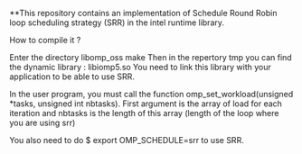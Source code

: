 **This repository contains an implementation of Schedule Round Robin loop scheduling strategy (SRR) in the intel runtime library.

How to compile it ?

Enter the directory libomp_oss
make
Then in the repertory tmp you can find the dynamic library : libiomp5.so
You need to link this library with your application to be able to use SRR.

In the user program, you must call the function omp_set_workload(unsigned *tasks, unsigned int nbtasks). First argument is the array of load for each iteration and nbtasks is the length of this array (length of the loop where you are using srr)

You also need to do $ export OMP_SCHEDULE=srr to use SRR.



